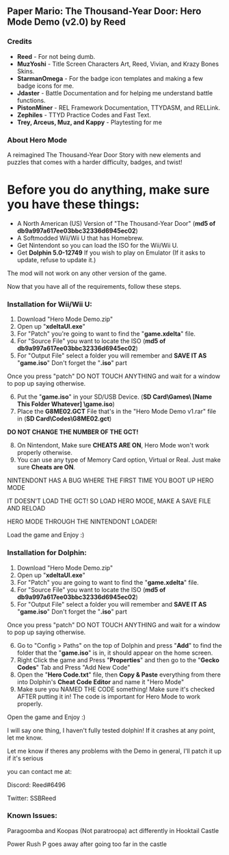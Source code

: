 <h2><b>Paper Mario: The Thousand-Year Door: Hero Mode Demo (v2.0) by Reed</b></font></h2>

<h3><b>Credits</b></h2>

<ul><li><b>Reed</b> - For not being dumb.</li>
  
<li><b>MuzYoshi</b> - Title Screen Characters Art, Reed, Vivian, and Krazy Bones Skins.</li>

<li><b>StarmanOmega</b> - For the badge icon templates and making a few badge icons for me.</li>

<li><b>Jdaster</b> - Battle Documentation and for helping me understand battle functions.</li>

<li><b>PistonMiner</b> - REL Framework Documentation, TTYDASM, and RELLink.</li>

<li><b>Zephiles</b> - TTYD Practice Codes and Fast Text.</li>

<li><b>Trey, Arceus, Muz, and Kappy</b> - Playtesting for me</li></ul>


<h3><b>About Hero Mode</b></h3>

A reimagined The Thousand-Year Door Story with new elements and puzzles that
comes with a harder difficulty, badges, and twist!

<h1>Before you do anything, make sure you have these things:</h1>

- A North American (US) Version of "The Thousand-Year Door" (<b>md5 of db9a997a617ee03bbc32336d6945ec02</b>)
- A Softmodded Wii/Wii U that has Homebrew.
- Get Nintendont so you can load the ISO for the Wii/Wii U.
- Get <b>Dolphin 5.0-12749</b> If you wish to play on Emulator (If it asks to update, refuse to update it.)

The mod will not work on any other version of the game.

Now that you have all of the requirements, follow these steps.

<b><h3>Installation for Wii/Wii U:</h3></b>

1. Download "Hero Mode Demo.zip"
2. Open up "<b>xdeltaUI.exe</b>"
3. For "Patch" you're going to want to find the "<b>game.xdelta</b>" file.
4. For "Source File" you want to locate the ISO (<b>md5 of db9a997a617ee03bbc32336d6945ec02</b>)
5. For "Output File" select a folder you will remember and <b>SAVE IT AS</b> "<b>game.iso</b>" Don't forget the "<b>.iso</b>" part

Once you press "patch" DO NOT TOUCH ANYTHING and wait for a window to pop up saying otherwise.

6. Put the "<b>game.iso</b>" in your SD/USB Device. (<b>SD Card\Games\ [Name This Folder Whatever] \game.iso</b>) 
7. Place the <b>G8ME02.GCT</b> File that's in the "Hero Mode Demo v1.rar" file in (<b>SD Card\Codes\G8ME02.gct</b>) 

<b>DO NOT CHANGE THE NUMBER OF THE GCT!</b>

8. On Nintendont, Make sure <b>CHEATS ARE ON</b>, Hero Mode won't work properly otherwise.
9. You can use any type of Memory Card option, Virtual or Real. Just make sure <b>Cheats are ON</b>.

NINTENDONT HAS A BUG WHERE THE FIRST TIME YOU BOOT UP HERO MODE

IT DOESN'T LOAD THE GCT! SO LOAD HERO MODE, MAKE A SAVE FILE AND RELOAD

HERO MODE THROUGH THE NINTENDONT LOADER!

Load the game and Enjoy :)

<b><h3>Installation for Dolphin:</h3></b>

1. Download "Hero Mode Demo.zip"
2. Open up "<b>xdeltaUI.exe</b>"
3. For "Patch" you are going to want to find the "<b>game.xdelta</b>" file.
4. For "Source File" you want to locate the ISO (<b>md5 of db9a997a617ee03bbc32336d6945ec02</b>)
5. For "Output File" select a folder you will remember and <b>SAVE IT AS</b> "<b>game.iso</b>" Don't forget the "<b>.iso</b>" part

Once you press "patch" DO NOT TOUCH ANYTHING and wait for a window to pop up saying otherwise.

6. Go to "Config > Paths" on the top of Dolphin and press "<b>Add</b>" to find the folder that the "<b>game.iso</b>" is in, it should appear on the home screen.
7. Right Click the game and Press "<b>Properties</b>" and then go to the "<b>Gecko Codes</b>" Tab and Press "Add New Code"
8. Open the "<b>Hero Code.txt</b>" file, then <b>Copy & Paste</b> everything from there into Dolphin's <b>Cheat Code Editor</b> and name it "Hero Mode"
9. Make sure you NAMED THE CODE something! Make sure it's checked AFTER putting it in! The code is important for Hero Mode to work properly.

Open the game and Enjoy :)

I will say one thing, I haven't fully tested dolphin! If it crashes at any point, let me know.

Let me know if theres any problems with the Demo in general, I'll patch it up if it's serious

you can contact me at:

Discord: Reed#6496

Twitter: SSBReed

<h3><b>Known Issues:</h3></b>

Paragoomba and Koopas (Not paratroopa) act differently in Hooktail Castle

Power Rush P goes away after going too far in the castle
